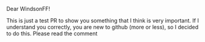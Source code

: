 Dear WindsonFF!

This is just a test PR to show you something that I think is very important. If I understand you correctly, you are new to github (more or less), so I decided to do this. Please read the comment
